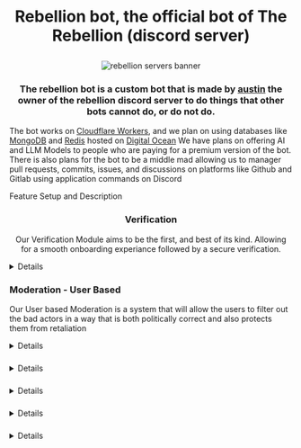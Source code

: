 <div align="center">

<h1>

Rebellion bot, the official bot of The Rebellion (discord server)

</h1>

<img
src = "https://cdn.discordapp.com/banners/1297444443103956992/e9c042a57a7478f919cf96c48c928a80.webp?size=1024&format=webp&width=1024&height=0"
alt = "rebellion servers banner">
</img>
</div>

<div align="center">

<h3>

The rebellion bot is a custom bot that is made by <a href="https://awfixer.me">austin</a> the owner of the rebellion discord server
to do things that other bots cannot do, or do not do.

</div>

<justify>

The bot works on <a href="https://www.cloudflare.com/developer-platform/products/workers/">Cloudflare Workers</a>, and we plan on using databases like <a href="https://www.digitalocean.com/products/managed-databases-mongodb">MongoDB</a> and <a href="https://www.digitalocean.com/products/managed-databases-redis">Redis</a> hosted on <a href="https://www.digitalocean.com/">Digital Ocean</a>
We have plans on offering AI and LLM Models to people who are paying for a premium version of the bot. There is also plans for the bot to be a middle mad
allowing us to manager pull requests, commits, issues, and discussions on platforms like Github and Gitlab using application commands on Discord

</justify>


Feature Setup and Description


<div align="center">

<h3>
  Verification
</h3>

<p>
    Our Verification Module aims to be the first, and best of its kind. Allowing for a smooth onboarding experiance followed by a secure verification.
</p>

</div>

<details>

The way that verification works with this bot is very uniqe. It allows you to finish onboarding, picking the roles that you want. Then it snapshots what you picked and
proceeds to stip you of all the roles that you picked, replacing them with the unverified role. You can now only see the verify-here channel. When you complete verification
you are given the verified role, as well as all your previous roles back. This system is designed to work well with bots like Ko-Fi and Patreon, which assign roles that verification
does not usually account for when you join.

</details>


<div align"center">

<h3>
    Moderation - User Based
</h3>

<p>
    Our User based Moderation is a system that will allow the users to filter out the bad actors in a way that is both politically correct and also protects them from retaliation
</p>

</div>

<details>

The way that this will work is like this, we have contect based message reporting commands that will allow users to report the entirity of a DM that is abusive, a scam, or anthing
else that is damaging to the user and or community. This context will allow our staff to understand the who what and why of what is going on, and respond appropraitely.

</details>

<div align"center">

<h3>

</h3>

<p>

</p>

</div>

<details>



</details>

<div align"center">

<h3>

</h3>

<p>

</p>

</div>

<details>



</details>

<div align"center">

<h3>

</h3>

<p>

</p>

</div>

<details>



</details>

<div align"center">

<h3>

</h3>

<p>

</p>

</div>

<details>



</details>
